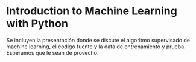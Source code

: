 # Introduction to Machine Learning with Python


Se incluyen la presentación donde se discute el algoritmo supervisado de machine learning, el codigo fuente y la data de entrenamiento y prueba. Esperamos que le sean de provecho.

